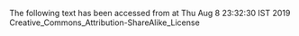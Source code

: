 The following text has been accessed from at Thu Aug 8 23:32:30 IST 2019
Creative_Commons_Attribution-ShareAlike_License
